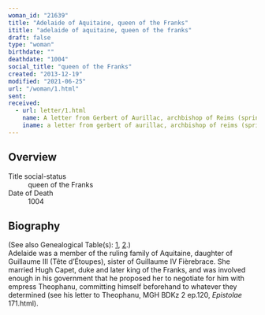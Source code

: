 ```yaml
---
woman_id: "21639"
title: "Adelaide of Aquitaine, queen of the Franks"
ititle: "adelaide of aquitaine, queen of the franks"
draft: false
type: "woman"
birthdate: ""
deathdate: "1004"
social_title: "queen of the Franks"
created: "2013-12-19"
modified: "2021-06-25"
url: "/woman/1.html"
sent:
received:
  - url: letter/1.html
    name: A letter from Gerbert of Aurillac, archbishop of Reims (spring 997)
    iname: a letter from gerbert of aurillac, archbishop of reims (spring 997)
---
```

<h2 class="mt-4">Overview</h2><dt>Title social-status</dt><dd>queen of the Franks</dd><dt>Date of Death</dt><dd>1004</dd><h2 class="mt-4">Biography</h2><p>(See also Genealogical Table(s): <a href="/content/genealogy-charlemagne#n1">1</a>, <a href="/content/genealogy-henry#n1">2</a>.)<br>Adelaide was a member of the ruling family of Aquitaine, daughter of Guillaume III (Tête d’Étoupes), sister of Guillaume IV Fièrebrace. She married Hugh Capet, duke and later king of the Franks, and was involved enough in his government that he proposed her to negotiate for him with empress Theophanu, committing himself beforehand to whatever they determined (see his letter to Theophanu, MGH BDKz 2 ep.120, <em>Epistolae</em> 171.html).</p>